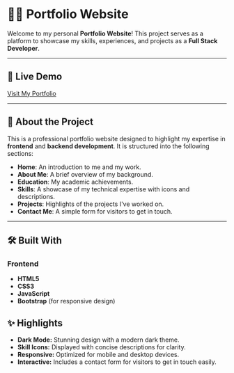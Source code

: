 # 🧑‍💻 Portfolio Website

Welcome to my personal **Portfolio Website**! This project serves as a platform to showcase my skills, experiences, and projects as a **Full Stack Developer**.

---

## 🔗 Live Demo

[Visit My Portfolio](https://venkat121portfolio.netlify.app/)

---

## 📖 About the Project

This is a professional portfolio website designed to highlight my expertise in **frontend** and **backend development**. It is structured into the following sections:

- **Home**: An introduction to me and my work.
- **About Me**: A brief overview of my background.
- **Education**: My academic achievements.
- **Skills**: A showcase of my technical expertise with icons and descriptions.
- **Projects**: Highlights of the projects I've worked on.
- **Contact Me**: A simple form for visitors to get in touch.

---

## 🛠️ Built With

### Frontend

- **HTML5**
- **CSS3**
- **JavaScript**
- **Bootstrap** (for responsive design)

## ✨ Highlights
- **Dark Mode:** Stunning design with a modern dark theme.
- **Skill Icons:** Displayed with concise descriptions for clarity.
- **Responsive:** Optimized for mobile and desktop devices.
- **Interactive:** Includes a contact form for visitors to get in touch easily.

